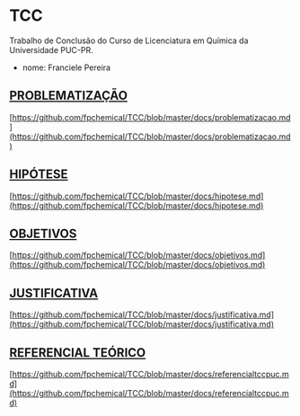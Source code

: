 # TCC 

Trabalho de Conclusão do Curso de Licenciatura em Química da Universidade PUC-PR.

- nome: Franciele Pereira

## [PROBLEMATIZAÇÃO](https://github.com/fpchemical/TCC/blob/master/docs/problematizacao.md)

[https://github.com/fpchemical/TCC/blob/master/docs/problematizacao.md](https://github.com/fpchemical/TCC/blob/master/docs/problematizacao.md)

## [HIPÓTESE](https://github.com/fpchemical/TCC/blob/master/docs/hipotese.md)

[https://github.com/fpchemical/TCC/blob/master/docs/hipotese.md](https://github.com/fpchemical/TCC/blob/master/docs/hipotese.md)
        
## [OBJETIVOS](https://github.com/fpchemical/TCC/blob/master/docs/objetivos.md)

[https://github.com/fpchemical/TCC/blob/master/docs/objetivos.md](https://github.com/fpchemical/TCC/blob/master/docs/objetivos.md)


## [JUSTIFICATIVA ](https://github.com/fpchemical/TCC/blob/master/docs/justificativa.md)

[https://github.com/fpchemical/TCC/blob/master/docs/justificativa.md](https://github.com/fpchemical/TCC/blob/master/docs/justificativa.md)


## [REFERENCIAL TEÓRICO](https://github.com/fpchemical/TCC/blob/master/docs/referencialtccpuc.md)

[https://github.com/fpchemical/TCC/blob/master/docs/referencialtccpuc.md](https://github.com/fpchemical/TCC/blob/master/docs/referencialtccpuc.md)
